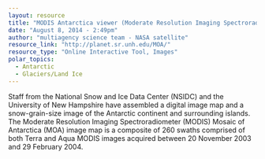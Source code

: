 ```yaml
---
layout: resource
title: "MODIS Antarctica viewer (Moderate Resolution Imaging Spectroradiometer)"
date: "August 8, 2014 - 2:49pm"
author: "multiagency science team - NASA satellite"
resource_link: "http://planet.sr.unh.edu/MOA/"
resource_type: "Online Interactive Tool, Images"
polar_topics:
  - Antarctic
  - Glaciers/Land Ice
---
```


Staff from the National Snow and Ice Data Center (NSIDC) and the University of New Hampshire have assembled a digital image map and a snow-grain-size image of the Antarctic continent and surrounding islands. The Moderate Resolution Imaging Spectroradiometer (MODIS) Mosaic of Antarctica (MOA) image map is a composite of 260 swaths comprised of both Terra and Aqua MODIS images acquired between 20 November 2003 and 29 February 2004.